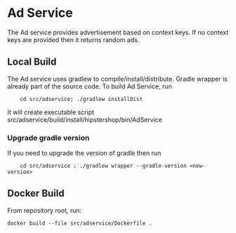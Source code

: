 # Ad Service

The Ad service provides advertisement based on context keys. If no context keys are provided then it returns random ads.

## Local Build

The Ad service uses gradlew to compile/install/distribute. Gradle wrapper is already part of the source code. To build Ad Service, run
```
    cd src/adservice; ./gradlew installDist
```
It will create executable script src/adservice/build/install/hipstershop/bin/AdService

### Upgrade gradle version
If you need to upgrade the version of gradle then run
```
    cd src/adservice ; ./gradlew wrapper --gradle-version <new-version>
```

## Docker Build

From repository root, run:

```
docker build --file src/adservice/Dockerfile .
```

